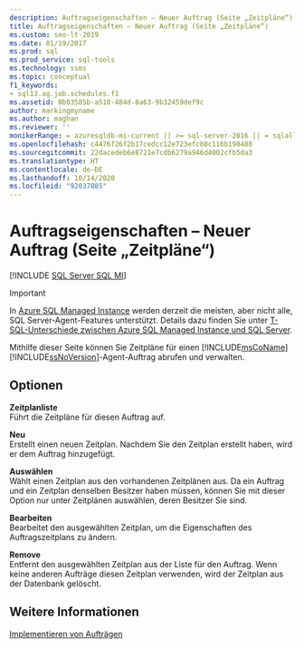 ```yaml
---
description: Auftragseigenschaften – Neuer Auftrag (Seite „Zeitpläne“)
title: Auftragseigenschaften – Neuer Auftrag (Seite „Zeitpläne“)
ms.custom: seo-lt-2019
ms.date: 01/19/2017
ms.prod: sql
ms.prod_service: sql-tools
ms.technology: ssms
ms.topic: conceptual
f1_keywords:
- sql13.ag.job.schedules.f1
ms.assetid: 0b03585b-a510-484d-8a63-9b32459def9c
author: markingmyname
ms.author: maghan
ms.reviewer: ''
monikerRange: = azuresqldb-mi-current || >= sql-server-2016 || = sqlallproducts-allversions
ms.openlocfilehash: c4476f26f2b17cedcc12e723efc08c116b190488
ms.sourcegitcommit: 22dacedeb6e8721e7cdb6279a946d4002cfb5da3
ms.translationtype: HT
ms.contentlocale: de-DE
ms.lasthandoff: 10/14/2020
ms.locfileid: "92037885"
---
```

# <a name="job-properties---new-job-schedules-page"></a>Auftragseigenschaften – Neuer Auftrag (Seite „Zeitpläne“)
[!INCLUDE [SQL Server SQL MI](../../includes/applies-to-version/sql-asdbmi.md)]

> [!IMPORTANT]  
> In [Azure SQL Managed Instance](/azure/sql-database/sql-database-managed-instance) werden derzeit die meisten, aber nicht alle, SQL Server-Agent-Features unterstützt. Details dazu finden Sie unter [T-SQL-Unterschiede zwischen Azure SQL Managed Instance und SQL Server](/azure/sql-database/sql-database-managed-instance-transact-sql-information#sql-server-agent).

Mithilfe dieser Seite können Sie Zeitpläne für einen [!INCLUDE[msCoName](../../includes/msconame_md.md)] [!INCLUDE[ssNoVersion](../../includes/ssnoversion-md.md)]-Agent-Auftrag abrufen und verwalten.  
  
## <a name="options"></a>Optionen  
**Zeitplanliste**  
Führt die Zeitpläne für diesen Auftrag auf.  
  
**Neu**  
Erstellt einen neuen Zeitplan. Nachdem Sie den Zeitplan erstellt haben, wird er dem Auftrag hinzugefügt.  
  
**Auswählen**  
Wählt einen Zeitplan aus den vorhandenen Zeitplänen aus. Da ein Auftrag und ein Zeitplan denselben Besitzer haben müssen, können Sie mit dieser Option nur unter Zeitplänen auswählen, deren Besitzer Sie sind.  
  
**Bearbeiten**  
Bearbeitet den ausgewählten Zeitplan, um die Eigenschaften des Auftragszeitplans zu ändern.  
  
**Remove**  
Entfernt den ausgewählten Zeitplan aus der Liste für den Auftrag. Wenn keine anderen Aufträge diesen Zeitplan verwenden, wird der Zeitplan aus der Datenbank gelöscht.  
  
## <a name="see-also"></a>Weitere Informationen  
[Implementieren von Aufträgen](../../ssms/agent/implement-jobs.md)  
